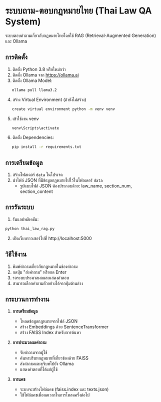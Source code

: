 # ระบบถาม-ตอบกฎหมายไทย (Thai Law QA System)

ระบบตอบคำถามเกี่ยวกับกฎหมายไทยโดยใช้ RAG (Retrieval-Augmented Generation) และ Ollama

## การติดตั้ง

1. ติดตั้ง Python 3.8 หรือใหม่กว่า
2. ติดตั้ง Ollama จาก https://ollama.ai
3. ติดตั้ง Ollama Model:
```bash
   ollama pull llama3.2
```

4. สร้าง Virtual Environment (ถ้ายังไม่สร้าง)
```bash
   create virtual environment python -m venv venv
```

5. เข้าใช้งาน venv
```bash
   venv\Scripts\activate
```   

6. ติดตั้ง Dependencies:
```bash
   pip install -r requirements.txt
```

## การเตรียมข้อมูล

1. สร้างโฟลเดอร์ `data` ในโปรเจค
2. นำไฟล์ JSON ที่มีข้อมูลกฎหมายไปไว้ในโฟลเดอร์ `data`
   - รูปแบบไฟล์ JSON ต้องประกอบด้วย: law_name, section_num, section_content

## การรันระบบ

1. รันแอปพลิเคชัน:
```bash
python thai_law_rag.py
```

2. เปิดเว็บบราวเซอร์ไปที่ http://localhost:5000

## วิธีใช้งาน

1. พิมพ์คำถามเกี่ยวกับกฎหมายในช่องคำถาม
2. กดปุ่ม "ส่งคำถาม" หรือกด Enter
3. รอระบบประมวลผลและแสดงคำตอบ
4. สามารถเลือกคำถามตัวอย่างได้จากปุ่มด้านล่าง

## กระบวนการทำงาน

1. **การเตรียมข้อมูล**
   - โหลดข้อมูลกฎหมายจากไฟล์ JSON
   - สร้าง Embeddings ด้วย SentenceTransformer
   - สร้าง FAISS Index สำหรับการค้นหา

2. **การประมวลผลคำถาม**
   - รับคำถามจากผู้ใช้
   - ค้นหาบริบทกฎหมายที่เกี่ยวข้องด้วย FAISS
   - ส่งคำถามและบริบทไปยัง Ollama
   - แสดงคำตอบที่ได้แก่ผู้ใช้

3. **การแคช**
   - ระบบจะสร้างไฟล์แคช (faiss.index และ texts.json)
   - ใช้ไฟล์แคชเพื่อลดเวลาในการโหลดครั้งต่อไป
